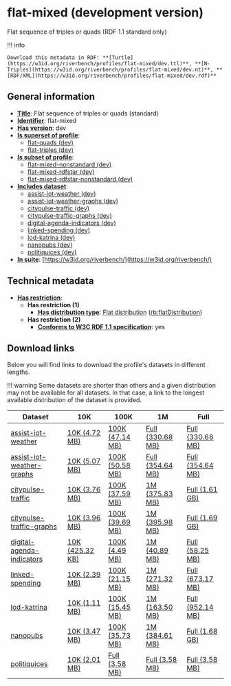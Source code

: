 # flat-mixed (development version)

Flat sequence of triples or quads (RDF 1.1 standard only)

!!! info

    Download this metadata in RDF: **[Turtle](https://w3id.org/riverbench/profiles/flat-mixed/dev.ttl)**, **[N-Triples](https://w3id.org/riverbench/profiles/flat-mixed/dev.nt)**, **[RDF/XML](https://w3id.org/riverbench/profiles/flat-mixed/dev.rdf)**



## General information

- **<abbr title="A name given to the resource.">Title</abbr>**: Flat sequence of triples or quads (standard)
- **<abbr title="An unambiguous reference to the resource within a given context.">Identifier</abbr>**: flat-mixed
- **<abbr title="Version tag of an artifact">Has version</abbr>**: dev
- **<abbr title="Indicates that this profile contains all datasets of the other profile">Is superset of profile</abbr>**: 
    - [flat-quads (dev)](https://w3id.org/riverbench/profiles/flat-quads/dev)
    - [flat-triples (dev)](https://w3id.org/riverbench/profiles/flat-triples/dev)
- **<abbr title="Indicates that this profile's datasets are all in the other profile">Is subset of profile</abbr>**: 
    - [flat-mixed-nonstandard (dev)](https://w3id.org/riverbench/profiles/flat-mixed-nonstandard/dev)
    - [flat-mixed-rdfstar (dev)](https://w3id.org/riverbench/profiles/flat-mixed-rdfstar/dev)
    - [flat-mixed-rdfstar-nonstandard (dev)](https://w3id.org/riverbench/profiles/flat-mixed-rdfstar-nonstandard/dev)
- **<abbr title="Indicates which datasets are included in the profile">Includes dataset</abbr>**: 
    - [assist-iot-weather (dev)](https://w3id.org/riverbench/datasets/assist-iot-weather/dev)
    - [assist-iot-weather-graphs (dev)](https://w3id.org/riverbench/datasets/assist-iot-weather-graphs/dev)
    - [citypulse-traffic (dev)](https://w3id.org/riverbench/datasets/citypulse-traffic/dev)
    - [citypulse-traffic-graphs (dev)](https://w3id.org/riverbench/datasets/citypulse-traffic-graphs/dev)
    - [digital-agenda-indicators (dev)](https://w3id.org/riverbench/datasets/digital-agenda-indicators/dev)
    - [linked-spending (dev)](https://w3id.org/riverbench/datasets/linked-spending/dev)
    - [lod-katrina (dev)](https://w3id.org/riverbench/datasets/lod-katrina/dev)
    - [nanopubs (dev)](https://w3id.org/riverbench/datasets/nanopubs/dev)
    - [politiquices (dev)](https://w3id.org/riverbench/datasets/politiquices/dev)
- **<abbr title="Indicates the benchmark suite to which a dataset or profile belongs">In suite</abbr>**: [https://w3id.org/riverbench/](https://w3id.org/riverbench/)

## Technical metadata

- **<abbr title="Has profile restriction. The restrictions are joined with the AND operator.">Has restriction</abbr>**: 
    - **Has restriction (1)**    
        - **<abbr title="Indicates the type of RiverBench dataset distribution">Has distribution type</abbr>**: <abbr title="The dataset is distributed as a single flat file.">Flat distribution</abbr> ([rb:flatDistribution](https://w3id.org/riverbench/schema/metadata#flatDistribution))
    - **Has restriction (2)**    
        - **<abbr title="Whether the dataset is RDF 1.1-compliant, i.e., does not use any non-standard features, like generalized triples.">Conforms to W3C RDF 1.1 specification</abbr>**: yes


## Download links

Below you will find links to download the profile's datasets in different lengths.

!!! warning
    Some datasets are shorter than others and a given distribution may not be available for all datasets.
    In that case, a link to the longest available distribution of the dataset is provided.

Dataset | 10K | 100K | 1M | Full
--- | --- | --- | --- | ---
[assist-iot-weather](https://w3id.org/riverbench/datasets/assist-iot-weather/dev) | [10K (4.72 MB)](https://w3id.org/riverbench/datasets/assist-iot-weather/dev/files/flat_10K.nt.gz) | [100K (47.14 MB)](https://w3id.org/riverbench/datasets/assist-iot-weather/dev/files/flat_100K.nt.gz) | [Full (330.68 MB)](https://w3id.org/riverbench/datasets/assist-iot-weather/dev/files/flat_full.nt.gz) | [Full (330.68 MB)](https://w3id.org/riverbench/datasets/assist-iot-weather/dev/files/flat_full.nt.gz)
[assist-iot-weather-graphs](https://w3id.org/riverbench/datasets/assist-iot-weather-graphs/dev) | [10K (5.07 MB)](https://w3id.org/riverbench/datasets/assist-iot-weather-graphs/dev/files/flat_10K.nq.gz) | [100K (50.58 MB)](https://w3id.org/riverbench/datasets/assist-iot-weather-graphs/dev/files/flat_100K.nq.gz) | [Full (354.64 MB)](https://w3id.org/riverbench/datasets/assist-iot-weather-graphs/dev/files/flat_full.nq.gz) | [Full (354.64 MB)](https://w3id.org/riverbench/datasets/assist-iot-weather-graphs/dev/files/flat_full.nq.gz)
[citypulse-traffic](https://w3id.org/riverbench/datasets/citypulse-traffic/dev) | [10K (3.76 MB)](https://w3id.org/riverbench/datasets/citypulse-traffic/dev/files/flat_10K.nt.gz) | [100K (37.59 MB)](https://w3id.org/riverbench/datasets/citypulse-traffic/dev/files/flat_100K.nt.gz) | [1M (375.83 MB)](https://w3id.org/riverbench/datasets/citypulse-traffic/dev/files/flat_1M.nt.gz) | [Full (1.61 GB)](https://w3id.org/riverbench/datasets/citypulse-traffic/dev/files/flat_full.nt.gz)
[citypulse-traffic-graphs](https://w3id.org/riverbench/datasets/citypulse-traffic-graphs/dev) | [10K (3.96 MB)](https://w3id.org/riverbench/datasets/citypulse-traffic-graphs/dev/files/flat_10K.nq.gz) | [100K (39.69 MB)](https://w3id.org/riverbench/datasets/citypulse-traffic-graphs/dev/files/flat_100K.nq.gz) | [1M (395.98 MB)](https://w3id.org/riverbench/datasets/citypulse-traffic-graphs/dev/files/flat_1M.nq.gz) | [Full (1.69 GB)](https://w3id.org/riverbench/datasets/citypulse-traffic-graphs/dev/files/flat_full.nq.gz)
[digital-agenda-indicators](https://w3id.org/riverbench/datasets/digital-agenda-indicators/dev) | [10K (425.32 KB)](https://w3id.org/riverbench/datasets/digital-agenda-indicators/dev/files/flat_10K.nt.gz) | [100K (4.49 MB)](https://w3id.org/riverbench/datasets/digital-agenda-indicators/dev/files/flat_100K.nt.gz) | [1M (40.89 MB)](https://w3id.org/riverbench/datasets/digital-agenda-indicators/dev/files/flat_1M.nt.gz) | [Full (58.25 MB)](https://w3id.org/riverbench/datasets/digital-agenda-indicators/dev/files/flat_full.nt.gz)
[linked-spending](https://w3id.org/riverbench/datasets/linked-spending/dev) | [10K (2.39 MB)](https://w3id.org/riverbench/datasets/linked-spending/dev/files/flat_10K.nt.gz) | [100K (21.15 MB)](https://w3id.org/riverbench/datasets/linked-spending/dev/files/flat_100K.nt.gz) | [1M (271.32 MB)](https://w3id.org/riverbench/datasets/linked-spending/dev/files/flat_1M.nt.gz) | [Full (673.17 MB)](https://w3id.org/riverbench/datasets/linked-spending/dev/files/flat_full.nt.gz)
[lod-katrina](https://w3id.org/riverbench/datasets/lod-katrina/dev) | [10K (1.11 MB)](https://w3id.org/riverbench/datasets/lod-katrina/dev/files/flat_10K.nt.gz) | [100K (15.45 MB)](https://w3id.org/riverbench/datasets/lod-katrina/dev/files/flat_100K.nt.gz) | [1M (163.50 MB)](https://w3id.org/riverbench/datasets/lod-katrina/dev/files/flat_1M.nt.gz) | [Full (952.14 MB)](https://w3id.org/riverbench/datasets/lod-katrina/dev/files/flat_full.nt.gz)
[nanopubs](https://w3id.org/riverbench/datasets/nanopubs/dev) | [10K (3.47 MB)](https://w3id.org/riverbench/datasets/nanopubs/dev/files/flat_10K.nq.gz) | [100K (35.73 MB)](https://w3id.org/riverbench/datasets/nanopubs/dev/files/flat_100K.nq.gz) | [1M (384.61 MB)](https://w3id.org/riverbench/datasets/nanopubs/dev/files/flat_1M.nq.gz) | [Full (1.68 GB)](https://w3id.org/riverbench/datasets/nanopubs/dev/files/flat_full.nq.gz)
[politiquices](https://w3id.org/riverbench/datasets/politiquices/dev) | [10K (2.01 MB)](https://w3id.org/riverbench/datasets/politiquices/dev/files/flat_10K.nt.gz) | [Full (3.58 MB)](https://w3id.org/riverbench/datasets/politiquices/dev/files/flat_full.nt.gz) | [Full (3.58 MB)](https://w3id.org/riverbench/datasets/politiquices/dev/files/flat_full.nt.gz) | [Full (3.58 MB)](https://w3id.org/riverbench/datasets/politiquices/dev/files/flat_full.nt.gz)